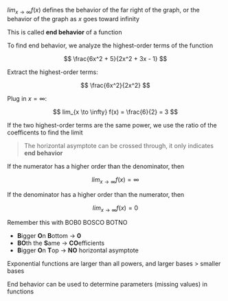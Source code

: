
$lim_{x\to\infty}{f(x)}$ defines the behavior of the far right of the graph, or the behavior of the graph as $x$ goes toward infinity


This is called **end behavior** of a function

To find end behavior, we analyze the highest-order terms of the function

$$
\frac{6x^2 + 5}{2x^2 + 3x - 1}
$$

Extract the highest-order terms:

$$
\frac{6x^2}{2x^2}
$$

Plug in $x = \infty$:

$$
lim_{x \to \infty} f(x) = \frac{6}{2} = 3
$$

If the two highest-order terms are the same power, we use the ratio of the coefficents to find the limit

> The horizontal asymptote can be crossed through, it only indicates **end behavior**

If the numerator has a higher order than the denominator, then

$$
lim_{x\to\infty} f(x) = \infty
$$

If the denominator has a higher order than the numerator, then

$$
lim_{x\to\infty} f(x) = 0
$$

Remember this with  BOB0 BOSCO BOTNO
-   **B**igger **O**n **B**ottom -> **0**
-   **BO**th the **S**ame -> **CO**efficients
-   **B**igger **O**n **T**op -> **NO** horizontal asymptote


Exponential functions are larger than all powers, and larger bases > smaller bases

End behavior can be used to determine parameters (missing values) in functions


